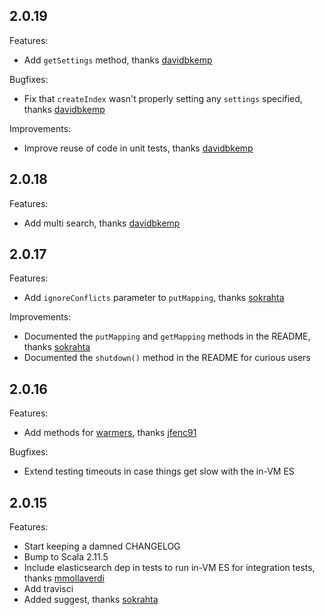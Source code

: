 ## 2.0.19
Features:
  - Add `getSettings` method, thanks [davidbkemp](https://github.com/davidbkemp)

Bugfixes:
  - Fix that `createIndex` wasn't properly setting any `settings` specified, thanks [davidbkemp](https://github.com/davidbkemp)

Improvements:
- Improve reuse of code in unit tests, thanks [davidbkemp](https://github.com/davidbkemp)

## 2.0.18
Features:
  - Add multi search, thanks [davidbkemp](https://github.com/davidbkemp)

## 2.0.17

Features:
  - Add `ignoreConflicts` parameter to `putMapping`, thanks [sokrahta](https://github.com/sokrahta)

Improvements:
 - Documented the `putMapping` and `getMapping` methods in the README, thanks [sokrahta](https://github.com/sokrahta)
 - Documented the `shutdown()` method in the README for curious users

## 2.0.16

Features:
  - Add methods for [warmers](http://www.elasticsearch.org/guide/en/elasticsearch/reference/current/indices-warmers.html), thanks [jfenc91](https://github.com/jfenc91)

Bugfixes:
  - Extend testing timeouts in case things get slow with the in-VM ES

## 2.0.15

Features:
  - Start keeping a damned CHANGELOG
  - Bump to Scala 2.11.5
  - Include elasticsearch dep in tests to run in-VM ES for integration tests, thanks [mmollaverdi](https://github.com/mmollaverdi)
  - Add travisci
  - Added suggest, thanks [sokrahta](https://github.com/sokrahta)
